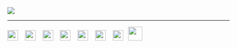 <picture>
  <source media="(prefers-color-scheme: dark)" srcset="https://readme-typing-svg.demolab.com?font=Fira+Code&size=24&pause=1000&color=FFFFFF&vCenter=true&width=435&lines=%E2%80%8E+%E2%80%8E+Gustavo+Trizotti.">
  <source media="(prefers-color-scheme: light)" srcset="https://readme-typing-svg.demolab.com?font=Fira+Code&size=24&pause=1000&color=222222&vCenter=true&width=435&lines=%E2%80%8E+%E2%80%8E+Gustavo+Trizotti.">
  <img src="https://user-images.githubusercontent.com/25423296/163456779-a8556205-d0a5-45e2-ac17-42d089e3c3f8.png">
</picture>

<hr>
<div>
  <img height="24" width="24" src="https://cdn.simpleicons.org/typescript/222/fff" /> &nbsp&nbsp
  <img height="24" width="24" src="https://cdn.simpleicons.org/nestjs/222/fff" /> &nbsp&nbsp
  <img height="24" width="24" src="https://cdn.simpleicons.org/spring/222/fff" /> &nbsp&nbsp
  <img height="24" width="24" src="https://cdn.simpleicons.org/react/222/fff" /> &nbsp&nbsp
  <img height="24" width="24" src="https://cdn.simpleicons.org/expo/222/fff" /> &nbsp&nbsp
  <img height="24" width="24" src="https://cdn.simpleicons.org/postgresql/222/fff" /> &nbsp&nbsp
  <img height="24" width="24" src="https://cdn.simpleicons.org/openjdk/222/fff" /> &nbsp
  <picture>
    <source media="(prefers-color-scheme: dark)" srcset="https://github.com/user-attachments/assets/3eb8a963-58a3-49ba-b63e-3d5a947f3109">
    <source media="(prefers-color-scheme: light)" srcset="https://github.com/user-attachments/assets/6c4d830f-ab82-46f0-83fd-6fb9a4851431">
    <img height="32" width="32" src="https://user-images.githubusercontent.com/25423296/163456779-a8556205-d0a5-45e2-ac17-42d089e3c3f8.png">
  </picture>
</div>
